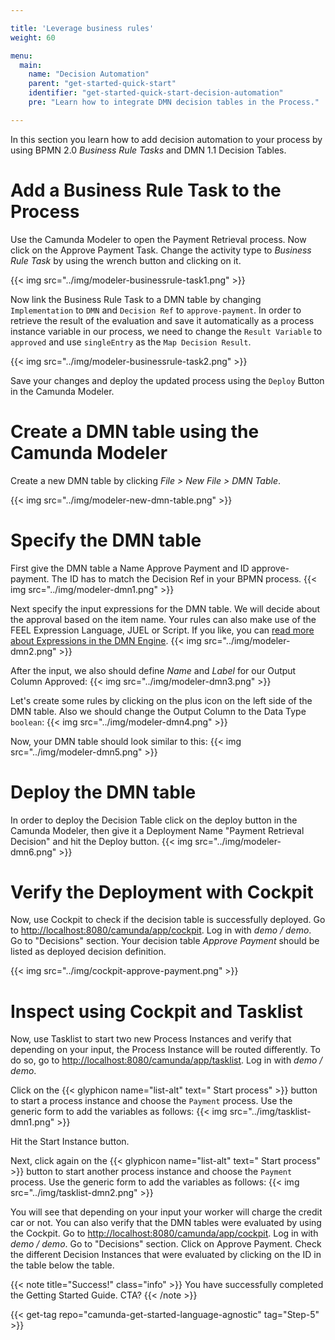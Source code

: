 ```yaml
---

title: 'Leverage business rules'
weight: 60

menu:
  main:
    name: "Decision Automation"
    parent: "get-started-quick-start"
    identifier: "get-started-quick-start-decision-automation"
    pre: "Learn how to integrate DMN decision tables in the Process."

---
```


In this section you learn how to add decision automation to your process by using BPMN 2.0 *Business Rule Tasks* and DMN 1.1 Decision Tables.

# Add a Business Rule Task to the Process
Use the Camunda Modeler to open the Payment Retrieval process. Now click on the Approve Payment Task. Change the activity type to *Business Rule Task* by using the wrench button and clicking on it.

{{< img src="../img/modeler-businessrule-task1.png" >}}

Now link the Business Rule Task to a DMN table by changing `Implementation` to `DMN` and `Decision Ref` to `approve-payment`. In order to retrieve the result of the evaluation and save it automatically as a process instance variable in our process, we need to change the `Result Variable` to `approved` and use `singleEntry` as the `Map Decision Result`.

{{< img src="../img/modeler-businessrule-task2.png" >}}

Save your changes and deploy the updated process using the `Deploy` Button in the Camunda Modeler.

# Create a DMN table using the Camunda Modeler
Create a new DMN table by clicking *File > New File > DMN Table*.

{{< img src="../img/modeler-new-dmn-table.png" >}}

# Specify the DMN table
First give the DMN table a Name Approve Payment and ID approve-payment. The ID has to match the Decision Ref in your BPMN process.
{{< img src="../img/modeler-dmn1.png" >}}

Next specify the input expressions for the DMN table. We will decide about the approval based on the item name. Your rules can also make use of the FEEL Expression Language, JUEL or Script. If you like, you can [read more about Expressions in the DMN Engine](/manual/latest/user-guide/dmn-engine/expressions-and-scripts/).
{{< img src="../img/modeler-dmn2.png" >}}

After the input, we also should define *Name* and *Label* for our Output Column Approved:
{{< img src="../img/modeler-dmn3.png" >}}

Let's create some rules by clicking on the plus icon on the left side of the DMN table. Also we should change the Output Column to the Data Type `boolean`:
{{< img src="../img/modeler-dmn4.png" >}}

Now, your DMN table should look similar to this:
{{< img src="../img/modeler-dmn5.png" >}}

# Deploy the DMN table
In order to deploy the Decision Table click on the deploy button in the Camunda Modeler, then give it a Deployment Name "Payment Retrieval Decision" and hit the Deploy button.
{{< img src="../img/modeler-dmn6.png" >}}

# Verify the Deployment with Cockpit
Now, use Cockpit to check if the decision table is successfully deployed. Go to [http://localhost:8080/camunda/app/cockpit](http://localhost:8080/camunda/app/cockpit). Log in with *demo / demo*. Go to "Decisions" section. Your decision table *Approve Payment* should be listed as deployed decision definition.

{{< img src="../img/cockpit-approve-payment.png" >}}

# Inspect using Cockpit and Tasklist

Now, use Tasklist to start two new Process Instances and verify that depending on your input, the Process Instance will be routed differently.
To do so, go to [http://localhost:8080/camunda/app/tasklist](http://localhost:8080/camunda/app/tasklist). Log in with *demo / demo*.

Click on the {{< glyphicon name="list-alt" text=" Start process" >}} button to start a process instance and choose the `Payment` process.
Use the generic form to add the variables as follows:
{{< img src="../img/tasklist-dmn1.png" >}}

Hit the Start Instance button.

Next, click again on the {{< glyphicon name="list-alt" text=" Start process" >}} button to start another process instance and choose the `Payment` process.
Use the generic form to add the variables as follows:
{{< img src="../img/tasklist-dmn2.png" >}}

You will see that depending on your input your worker will charge the credit car or not.
You can also verify that the DMN tables were evaluated by using the Cockpit. Go to [http://localhost:8080/camunda/app/cockpit](http://localhost:8080/camunda/app/cockpit). Log in with *demo / demo*. Go to "Decisions" section. Click on Approve Payment. Check the different Decision Instances that were evaluated by clicking on the ID in the table below the table.

{{< note title="Success!" class="info" >}}
You have successfully completed the Getting Started Guide. CTA?
{{< /note >}}


{{< get-tag repo="camunda-get-started-language-agnostic" tag="Step-5" >}}
